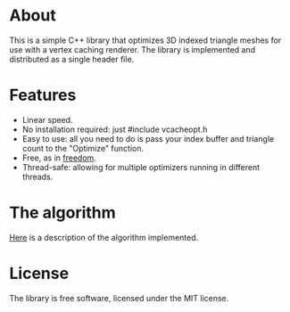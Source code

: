 # About #
This is a simple C++ library that optimizes 3D indexed triangle meshes for use with a vertex caching renderer. The library is implemented and distributed as a single header file.

# Features #
  * Linear speed.
  * No installation required: just #include vcacheopt.h
  * Easy to use: all you need to do is pass your index buffer and triangle count to the "Optimize" function.
  * Free, as in [freedom](http://en.wikipedia.org/wiki/Gratis_versus_Libre).
  * Thread-safe: allowing for multiple optimizers running in different threads.

# The algorithm #
[Here](http://home.comcast.net/~tom_forsyth/papers/fast_vert_cache_opt.html) is a description of the algorithm implemented.


# License #
The library is free software, licensed under the MIT license.